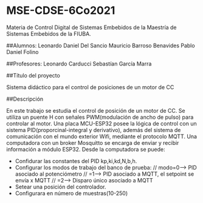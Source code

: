 # MSE-CDSE-6Co2021
Materia de Control Digital de Sistemas Embebidos  de la Maestría de Sistemas Embebidos de la FIUBA.

##Alumnos: 
Leonardo Daniel Del Sancio 
Mauricio	Barroso Benavides
Pablo Daniel Folino
         
##Profesores:
 Leonardo Carducci 
 Sebastían García Marra

##Título del proyecto
 
 Sistema didáctico para el control de posiciones de un motor de CC
 
 ##Descripción
 
 En este trabajo se estudia el control de posición de un motor de CC. Se
 utiliza un puente H con señales PWM(modulación de ancho de pulso) para
 controlar al motor.
 Una placa MCU-ESP32 posee la lógica de control con un sistema PID(proporcinal-integral y derivativo), además del
 sistema de comunicación con el mundo exterior Wifi, mediante el protocolo MQTT.
 Una computadora con un broker Mosquitto se encarga de enviar y recibir información a módulo ESP32.
 Desde la computadora se puede:
 
 * Confidurar las constantes del PID kp,ki,kd,N,b,h.
 * Configurar los modos de trabajo del banco de prueba:
              // modo=0--> PID asociado al potenciómetro
              //     =1--> PID asociado a MQTT, el setpoint se envía x MQTT
              //     =2--> Disparo único asociado a MQTT
 * Setear una posición del controlador.
 * Configurara en número de muestras(10-250)
 
 
 
